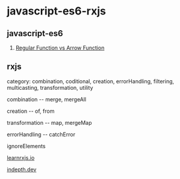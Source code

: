 # javascript-es6-rxjs

## javascript-es6

1. [Regular Function vs Arrow Function](function-and-arrow-function.js)

## rxjs

category: combination, coditional, creation, errorHandling, filtering, multicasting, transformation, utility

combination    -- merge, mergeAll

creation       -- of, from

transformation -- map, mergeMap

errorHandling  -- catchError


ignoreElements


[learnrxjs.io](https://www.learnrxjs.io/)

[indepth.dev](https://indepth.dev/reference/rxjs/operators)